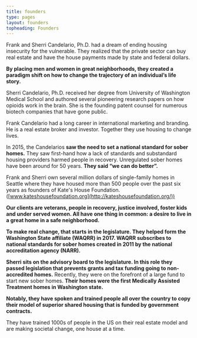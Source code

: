 ```yaml
---
title: founders
type: pages
layout: founders
topheading: Founders
---
```

Frank and Sherri Candelario, Ph.D. had a dream of ending housing insecurity for the vulnerable. They realized that the private sector can buy real estate  and have the house payments made by state and federal dollars.

**By placing men and women in great neighborhoods, they created a paradigm shift on how to change the trajectory of an individual’s life story.**

Sherri Candelario, Ph.D.  received her degree from University of Washington Medical School and authored several pioneering research papers on how opioids work in the brain. She is the founding patent counsel for numerous biotech companies that have gone public.

Frank Candelario had a long career in international marketing and branding. He is a real estate broker and investor.  Together they use housing to change lives.

In 2015, the Candelarios **saw the need to set a national standard for sober homes.** They saw first-hand how a lack of standards and substandard housing providers harmed people in recovery. Unregulated sober homes have been around for 50 years. **They said “we can do better”.**

Frank and Sherri own several million dollars of single-family homes in Seattle where they have housed more than 500 people over the past six years as founders of Kate's House Foundation.   ([www.kateshousefoundation.org](http://kateshousefoundation.org/))

**Our clients are veterans, people in recovery, justice involved, foster kids and under served women.   All have one thing in common:  a desire to live in a great home in a safe neighborhood.**

**To make real change, that starts in the legislature.  They helped form the Washington State affiliate (WAQRR) in 2017.  WAQRR  subscribes to national standards for sober homes created in 2011 by the national accreditation agency (NARR).**

**Sherri sits on the advisory board to the legislature.  In this role they passed legislation that prevents grants and tax funding going to non-accredited homes.**  Recently, they were on the forefront of a large fund to start new sober homes.  **Their homes were the first Medically Assisted Treatment homes in Washington state.**

**Notably, they have spoken and trained people all over the country to copy their model of superior shared housing that is funded by government contracts.**

They have trained 1000s of people in the US on their real estate model and are making societal change, one house at a time.